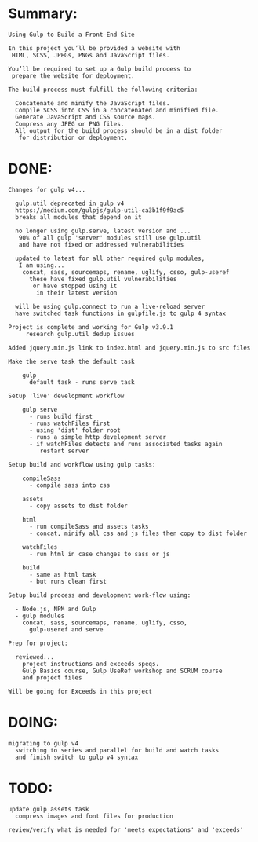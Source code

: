 # Summary:

    Using Gulp to Build a Front-End Site

    In this project you’ll be provided a website with
     HTML, SCSS, JPEGs, PNGs and JavaScript files.

    You’ll be required to set up a Gulp build process to
     prepare the website for deployment.

    The build process must fulfill the following criteria:

      Concatenate and minify the JavaScript files.
      Compile SCSS into CSS in a concatenated and minified file.
      Generate JavaScript and CSS source maps.
      Compress any JPEG or PNG files.
      All output for the build process should be in a dist folder
       for distribution or deployment.

# DONE:  

    Changes for gulp v4...

      gulp.util deprecated in gulp v4
      https://medium.com/gulpjs/gulp-util-ca3b1f9f9ac5
      breaks all modules that depend on it

      no longer using gulp.serve, latest version and ...
       90% of all gulp 'server' modules still use gulp.util
       and have not fixed or addressed vulnerabilities

      updated to latest for all other required gulp modules,
       I am using...
        concat, sass, sourcemaps, rename, uglify, csso, gulp-useref
          these have fixed gulp.util vulnerabilities
           or have stopped using it
            in their latest version

      will be using gulp.connect to run a live-reload server
      have switched task functions in gulpfile.js to gulp 4 syntax

    Project is complete and working for Gulp v3.9.1
         research gulp.util dedup issues

    Added jquery.min.js link to index.html and jquery.min.js to src files

    Make the serve task the default task

        gulp
          default task - runs serve task

    Setup 'live' development workflow

        gulp serve
          - runs build first
          - runs watchFiles first
          - using 'dist' folder root
          - runs a simple http development server
          - if watchFiles detects and runs associated tasks again
             restart server

    Setup build and workflow using gulp tasks:

        compileSass
          - compile sass into css

        assets
          - copy assets to dist folder

        html
          - run compileSass and assets tasks
          - concat, minify all css and js files then copy to dist folder

        watchFiles
          - run html in case changes to sass or js

        build
          - same as html task
          - but runs clean first

    Setup build process and development work-flow using:

      - Node.js, NPM and Gulp
      - gulp modules  
        concat, sass, sourcemaps, rename, uglify, csso,
          gulp-useref and serve

    Prep for project:

      reviewed...
        project instructions and exceeds speqs.
        Gulp Basics course, Gulp UseRef workshop and SCRUM course
        and project files

    Will be going for Exceeds in this project

# DOING:

    migrating to gulp v4
      switching to series and parallel for build and watch tasks
      and finish switch to gulp v4 syntax

# TODO:

    update gulp assets task
      compress images and font files for production

    review/verify what is needed for 'meets expectations' and 'exceeds'
